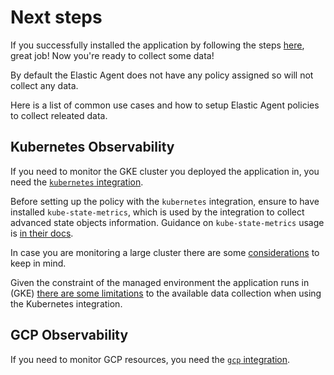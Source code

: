 # Next steps

If you successfully installed the application by following the steps [here](./installation.md), great job! Now you're ready to collect some data!

By default the Elastic Agent does not have any policy assigned so will not collect any data.

Here is a list of common use cases and how to setup Elastic Agent policies to collect releated data.

## Kubernetes Observability

If you need to monitor the GKE cluster you deployed the application in, you need the [`kubernetes` integration][k8s-integration].

Before setting up the policy with the `kubernetes` integration, ensure to have installed `kube-state-metrics`, which is used by the integration to collect advanced state objects information. Guidance on `kube-state-metrics` usage is [in their docs][3].

In case you are monitoring a large cluster there are some [considerations][2] to keep in mind.

Given the constraint of the managed environment the application runs in (GKE) [there are some limitations][1] to the available data collection when using the Kubernetes integration.

[1]: https://www.elastic.co/guide/en/fleet/master/running-on-kubernetes-managed-by-fleet.html#_deploying_elastic_agent_to_managed_kubernetes_environment
[2]: https://www.elastic.co/guide/en/fleet/master/running-on-kubernetes-managed-by-fleet.html#_deploying_elastic_agent_to_collect_cluster_level_metrics_in_large_clusters
[3]: https://github.com/kubernetes/kube-state-metrics#kubernetes-deployment

## GCP Observability

If you need to monitor GCP resources, you need the [`gcp` integration][gcp-integration].

[k8s-integration]: https://docs.elastic.co/en/integrations/kubernetes
[gcp-integration]: https://docs.elastic.co/integrations/gcp